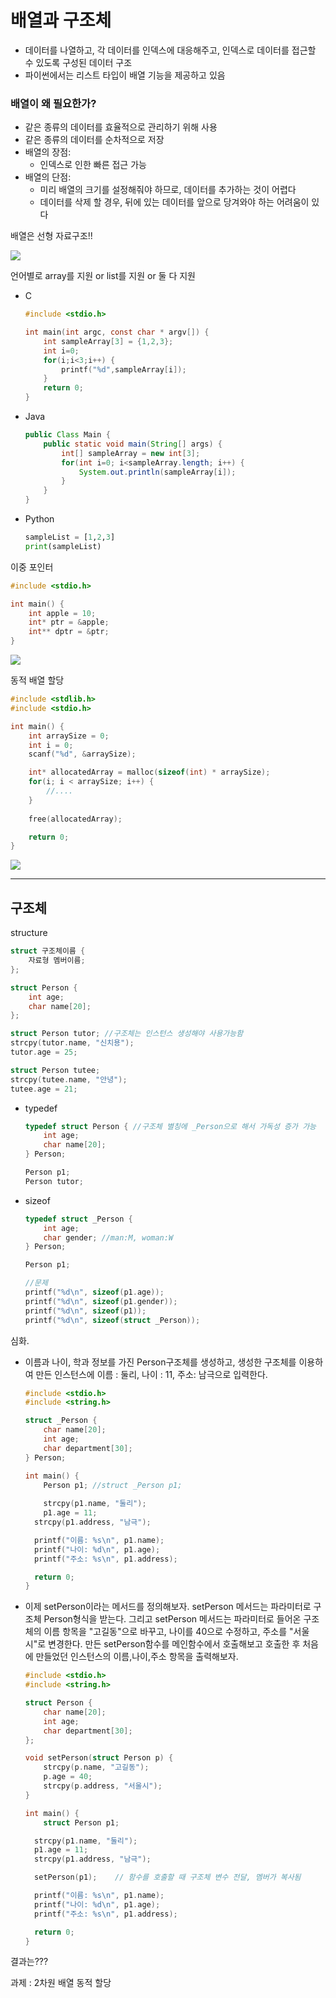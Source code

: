 # 배열과 구조체

- 데이터를 나열하고, 각 데이터를 인덱스에 대응해주고, 인덱스로 데이터를 접근할 수 있도록 구성된 데이터 구조
- 파이썬에서는 리스트 타입이 배열 기능을 제공하고 있음

### 배열이 왜 필요한가?

- 같은 종류의 데이터를 효율적으로 관리하기 위해 사용
- 같은 종류의 데이터를 순차적으로 저장
- 배열의 장점:
    - 인덱스로 인한 빠른 접근 가능
- 배열의 단점:
    - 미리 배열의 크기를 설정해줘야 하므로, 데이터를 추가하는 것이 어렵다
    - 데이터를 삭제 할 경우, 뒤에 있는 데이터를 앞으로 당겨와야 하는 어려움이 있다

배열은 선형 자료구조!!

<img src="https://github.com/chiyongs/DataStructure-study/blob/master/2%EC%A3%BC%EC%B0%A8/img/_2021-03-03__8.08.58.png" />

언어별로 array를 지원 or list를 지원 or 둘 다 지원

- C

    ```c
    #include <stdio.h>

    int main(int argc, const char * argv[]) {
    	int sampleArray[3] = {1,2,3};
    	int i=0;
    	for(i;i<3;i++) {
    		printf("%d",sampleArray[i]);
    	}
    	return 0;
    }
    ```

- Java

    ```java
    public Class Main {
    	public static void main(String[] args) {
    		int[] sampleArray = new int[3];
    		for(int i=0; i<sampleArray.length; i++) {
    			System.out.println(sampleArray[i]);
    		}
    	}
    }
    ```

- Python

    ```python
    sampleList = [1,2,3]
    print(sampleList)
    ```

이중 포인터

```c
#include <stdio.h>

int main() {
	int apple = 10;
	int* ptr = &apple;
	int** dptr = &ptr;
}
```

<img src="https://github.com/chiyongs/DataStructure-study/blob/master/2%EC%A3%BC%EC%B0%A8/img/Untitled.png" />

동적 배열 할당

```c
#include <stdlib.h>
#include <stdio.h>

int main() {
	int arraySize = 0;
	int i = 0;
	scanf("%d", &arraySize);

	int* allocatedArray = malloc(sizeof(int) * arraySize);
	for(i; i < arraySize; i++) {
		//....
	}
	
	free(allocatedArray);

	return 0;
}
```
<img src="https://github.com/chiyongs/DataStructure-study/blob/master/2%EC%A3%BC%EC%B0%A8/img/Untitled%201.png" />

---

## 구조체

structure

```c
struct 구조체이름 {
	자료형 멤버이름;
};

struct Person {
	int age;
	char name[20];
};

struct Person tutor; //구조체는 인스턴스 생성해야 사용가능함
strcpy(tutor.name, "신치용");
tutor.age = 25;

struct Person tutee;
strcpy(tutee.name, "안녕");
tutee.age = 21;
```

- typedef

    ```c
    typedef struct Person { //구조체 별칭에 _Person으로 해서 가독성 증가 가능
    	int age;
    	char name[20];
    } Person;

    Person p1;
    Person tutor;
    ```

- sizeof

    ```c
    typedef struct _Person {
    	int age;
    	char gender; //man:M, woman:W
    } Person;

    Person p1;

    //문제
    printf("%d\n", sizeof(p1.age));
    printf("%d\n", sizeof(p1.gender));
    printf("%d\n", sizeof(p1));
    printf("%d\n", sizeof(struct _Person));
    ```

심화.

- 이름과 나이, 학과 정보를 가진 Person구조체를 생성하고, 생성한 구조체를 이용하여 만든 인스턴스에 이름 : 둘리, 나이 : 11, 주소: 남극으로 입력한다.

    ```c
    #include <stdio.h>
    #include <string.h>

    struct _Person {
    	char name[20];
    	int age;
    	char department[30];
    } Person;

    int main() {
    	Person p1; //struct _Person p1;
    	
    	strcpy(p1.name, "둘리");
    	p1.age = 11;
      strcpy(p1.address, "남극");

      printf("이름: %s\n", p1.name);
      printf("나이: %d\n", p1.age);
      printf("주소: %s\n", p1.address);

      return 0;
    }
    ```

- 이제 setPerson이라는 메서드를 정의해보자. setPerson 메서드는 파라미터로 구조체 Person형식을 받는다. 그리고 setPerson 메서드는 파라미터로 들어온 구조체의 이름 항목을 "고길동"으로 바꾸고, 나이를 40으로 수정하고, 주소를 "서울시"로 변경한다. 만든 setPerson함수를 메인함수에서 호출해보고 호출한 후 처음에 만들었던 인스턴스의 이름,나이,주소 항목을 출력해보자.

    ```c
    #include <stdio.h>
    #include <string.h>

    struct Person {
        char name[20];
        int age;
        char department[30];
    };

    void setPerson(struct Person p) {
        strcpy(p.name, "고길동");
        p.age = 40;
        strcpy(p.address, "서울시");
    }

    int main() {
    	struct Person p1;

      strcpy(p1.name, "둘리");
      p1.age = 11;
      strcpy(p1.address, "남극");

      setPerson(p1);    // 함수를 호출할 때 구조체 변수 전달, 멤버가 복사됨

      printf("이름: %s\n", p1.name);
      printf("나이: %d\n", p1.age);
      printf("주소: %s\n", p1.address);

      return 0;
    }
    ```

결과는???

과제 : 2차원 배열 동적 할당
